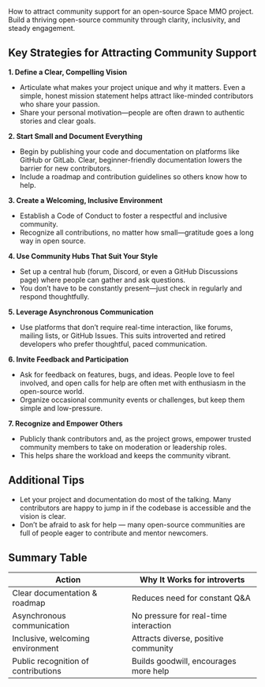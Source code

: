 How to attract community support for an open-source Space MMO project.
Build a thriving open-source community through clarity, inclusivity, and steady engagement.

## Key Strategies for Attracting Community Support

**1. Define a Clear, Compelling Vision**
- Articulate what makes your project unique and why it matters. Even a simple, honest mission statement helps attract like-minded contributors who share your passion.
- Share your personal motivation—people are often drawn to authentic stories and clear goals.

**2. Start Small and Document Everything**
- Begin by publishing your code and documentation on platforms like GitHub or GitLab. Clear, beginner-friendly documentation lowers the barrier for new contributors.
- Include a roadmap and contribution guidelines so others know how to help.

**3. Create a Welcoming, Inclusive Environment**
- Establish a Code of Conduct to foster a respectful and inclusive community.
- Recognize all contributions, no matter how small—gratitude goes a long way in open source.

**4. Use Community Hubs That Suit Your Style**
- Set up a central hub (forum, Discord, or even a GitHub Discussions page) where people can gather and ask questions.
- You don’t have to be constantly present—just check in regularly and respond thoughtfully.

**5. Leverage Asynchronous Communication**
- Use platforms that don’t require real-time interaction, like forums, mailing lists, or GitHub Issues. This suits introverted and retired developers who prefer thoughtful, paced communication.

**6. Invite Feedback and Participation**
- Ask for feedback on features, bugs, and ideas. People love to feel involved, and open calls for help are often met with enthusiasm in the open-source world.
- Organize occasional community events or challenges, but keep them simple and low-pressure.

**7. Recognize and Empower Others**
- Publicly thank contributors and, as the project grows, empower trusted community members to take on moderation or leadership roles.
- This helps share the workload and keeps the community vibrant.

## Additional Tips

- Let your project and documentation do most of the talking. Many contributors are happy to jump in if the codebase is accessible and the vision is clear.
- Don’t be afraid to ask for help — many open-source communities are full of people eager to contribute and mentor newcomers.

## Summary Table

| Action                              | Why It Works for introverts           |
|-------------------------------------|---------------------------------------|
| Clear documentation & roadmap       | Reduces need for constant Q&A         |
| Asynchronous communication          | No pressure for real-time interaction |
| Inclusive, welcoming environment    | Attracts diverse, positive community  |
| Public recognition of contributions | Builds goodwill, encourages more help |


